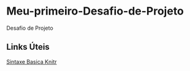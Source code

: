 # Meu-primeiro-Desafio-de-Projeto
Desafio de Projeto

## Links Úteis
[Sintaxe Basica  Knitr](https://kbroman.org/knitr_knutshell/pages/Rmarkdown.html/basic-syntax/)
